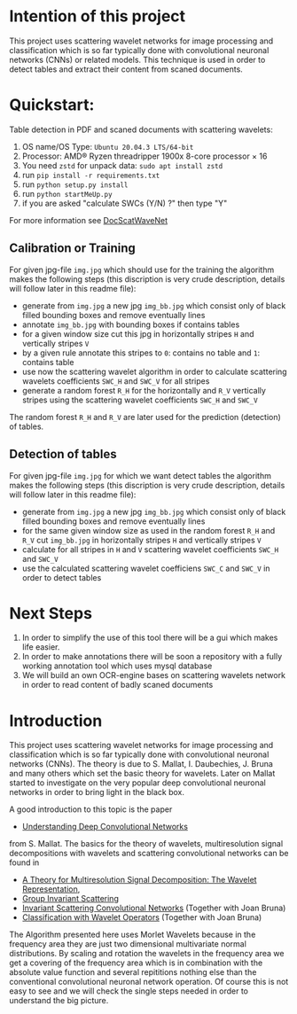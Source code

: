 # Intention of this project

This project uses scattering wavelet networks for image processing and classification which is so far typically done with convolutional neuronal networks (CNNs) or related models. This technique is used in order to detect tables and extract their content from scaned documents. 

# Quickstart:

Table detection in PDF and scaned documents with scattering wavelets:

1) OS name/OS Type: `Ubuntu 20.04.3 LTS/64-bit`
2) Processor: AMD® Ryzen threadripper 1900x 8-core processor × 16
3) You need `zstd` for unpack data: `sudo apt install zstd`
4) run `pip install -r requirements.txt`
5) run `python setup.py install`
6) run `python startMeUp.py`
7) if you are asked "calculate SWCs (Y/N) ?" then type "Y"

For more information see [DocScatWaveNet](https://github.com/AlgoBitConsulting/scatteringWaveletsNetwork.wiki.git)

## Calibration or Training

For given jpg-file `img.jpg` which should use for the training the algorithm makes the following steps (this discription is very crude description, details will follow later in this readme file):

- generate from `img.jpg` a new jpg `img_bb.jpg` which consist only of black filled bounding boxes and remove eventually lines
- annotate `img_bb.jpg` with bounding boxes if contains tables 
- for a given window size cut this jpg in horizontally stripes `H` and vertically stripes `V` 
- by a given rule annotate this stripes to `0`: contains no table and `1`: contains table
- use now the scattering wavelet algorithm in order to calculate scattering wavelets coefficients `SWC_H` and `SWC_V` for all stripes
- generate a random forest `R_H` for the horizontally and `R_V` vertically stripes using the scattering wavelet coefficients `SWC_H` and `SWC_V`

The random forest `R_H` and `R_V` are later used for the prediction (detection) of tables.

## Detection of tables

For given jpg-file `img.jpg` for which we want detect tables the algorithm makes the following steps (this discription is very crude description, details will follow later in this readme file):

- generate from `img.jpg` a new jpg `img_bb.jpg` which consist only of black filled bounding boxes and remove eventually lines
- for the same given window size as used in the random forest `R_H` and `R_V` cut `img_bb.jpg` in horizontally stripes `H` and vertically stripes `V` 
- calculate for all stripes in `H` and `V` scattering wavelet coefficients `SWC_H` and `SWC_V`
- use the calculated scattering wavelet coefficiens `SWC_C` and `SWC_V` in order to detect tables 

# Next Steps

1) In order to simplify the use of this tool there will be a gui which makes life easier.
2) In order to make annotations there will be soon a repository with a fully working annotation tool which uses mysql database
3) We will build an own OCR-engine bases on scattering wavelets network in order to read content of badly scaned documents

# Introduction

This project uses scattering wavelet networks for image processing and classification which is so far typically done with convolutional neuronal networks (CNNs). The theory is due to S. Mallat, I. Daubechies, J. Bruna and many others which set the basic theory for wavelets. Later on Mallat started to investigate on  the very popular deep convolutional neuronal networks in order to bring light in the black box. 

A good introduction to this topic is the paper 

- [Understanding Deep Convolutional Networks](https://github.com/AlgoBitConsulting/scatteringWaveletsNetwork/blob/PDF-Table-Extractor/papers/understandingDeepConvolutionalNetworks.pdf) 

from S. Mallat. The basics for the theory of wavelets, multiresolution signal decompositions with wavelets and scattering convolutional networks can be found in 

- [A Theory for Multiresolution Signal Decomposition: The Wavelet Representation](https://github.com/AlgoBitConsulting/scatteringWaveletsNetwork/blob/PDF-Table-Extractor/papers/multiresolutionApproximationsAndWaveletsOrthonormalBasesOfL2R.pdf),
- [Group Invariant Scattering](https://github.com/AlgoBitConsulting/scatteringWaveletsNetwork/blob/PDF-Table-Extractor/papers/groupInvariantScattering.pdf)
- [Invariant Scattering Convolutional Networks](https://github.com/AlgoBitConsulting/scatteringWaveletsNetwork/blob/PDF-Table-Extractor/papers/invariantScatteringConvolutionNetworks.pdf) (Together with Joan Bruna)
- [Classification with Wavelet Operators](https://github.com/AlgoBitConsulting/scatteringWaveletsNetwork/blob/PDF-Table-Extractor/papers/classificationWithWaveletOperators.pdf) (Together with Joan Bruna)

The Algorithm presented here uses Morlet Wavelets because in the frequency area they are just two dimensional multivariate normal distributions. By scaling and rotation the wavelets in the frequency area we get a covering of the frequency area which is in combination with the absolute value function and several repititions nothing else than the conventional convolutional neuronal network operation. Of course this is not easy to see and we will check the single steps needed in order to understand the big picture.

# 



